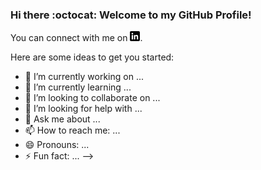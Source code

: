 ### Hi there :octocat: Welcome to my GitHub Profile!

<!--
**wchowdhu/wchowdhu** is a ✨ _special_ ✨ repository because its `README.md` (this file) appears on your GitHub profile.

<!-- Actual text -->

You can connect with me on [![Linkedin][1.2]][1].

<!-- Icons -->

[1.2]: https://github.com/wchowdhu/wchowdhu/blob/main/linkedin.png (Linkedin icon without padding)

<!-- Links to your social media accounts -->

[1]: https://www.linkedin.com/in/wasifa-chowdhury

Here are some ideas to get you started:

- 🔭 I’m currently working on ...
- 🌱 I’m currently learning ...
- 👯 I’m looking to collaborate on ...
- 🤔 I’m looking for help with ...
- 💬 Ask me about ...
- 📫 How to reach me: ...
- 😄 Pronouns: ...
- ⚡ Fun fact: ...
-->
